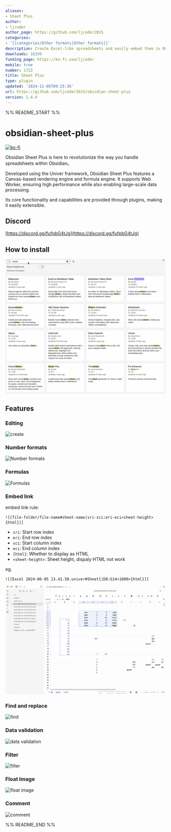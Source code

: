 ```yaml
---
aliases:
- Sheet Plus
author:
- ljcoder
author_page: https://github.com/ljcoder2015
categories:
- '[[categories/Other formats|Other formats]]'
description: Create Excel-like spreadsheets and easily embed them in Markdown.
downloads: 16299
funding_page: https://ko-fi.com/ljcoder
mobile: true
number: 1722
title: Sheet Plus
type: plugin
updated: '2024-11-05T09:25:36'
url: https://github.com/ljcoder2015/obsidian-sheet-plus
version: 1.4.4
---
```


%% README_START %%

# obsidian-sheet-plus
[![ko-fi](https://ko-fi.com/img/githubbutton_sm.svg)](https://ko-fi.com/W7W2VVS7O)

Obsidian Sheet Plus  is here to revolutionize the way you handle spreadsheets within Obsidian。

Developed using the Univer framework, Obsidian Sheet Plus features a Canvas-based rendering engine and formula engine. It supports Web Worker, ensuring high performance while also enabling large-scale data processing.

Its core functionality and capabilities are provided through plugins, making it easily extensible.

## Discord

[https://discord.gg/fufpbG4tJg](https://discord.gg/fufpbG4tJg)

## How to install

![install](https://raw.githubusercontent.com/ljcoder2015/obsidian-sheet-plus/HEAD//images/install.gif)

## Features

### Editing
![create](https://raw.githubusercontent.com/ljcoder2015/obsidian-sheet-plus/HEAD//images/create.gif)

### Number formats
![Number formats](https://raw.githubusercontent.com/ljcoder2015/obsidian-sheet-plus/HEAD//images/Number-formats.gif)

###  Formulas
![Formulas](https://raw.githubusercontent.com/ljcoder2015/obsidian-sheet-plus/HEAD//images/Formulas.gif)

### Embed link
embed link rule:
```
![[file-folder/file-name#sheet-name|sri-sci:eri-eci<sheet-height>{html}]]
```

- `sri`: Start row index
- `eri`: End row index
- `sci`: Start column index
- `eci`: End column index
- `{html}`: Whether to display as HTML
- `<sheet-height>`: Sheet height, dispaly HTML not work

eg.
```
![[Excel 2024-06-05 13.41.50.univer#Sheet1|D8:G14<1000>{html}]]
```

![embed link](https://raw.githubusercontent.com/ljcoder2015/obsidian-sheet-plus/HEAD//images/embed-link.gif)

### Find and replace
![find](https://raw.githubusercontent.com/ljcoder2015/obsidian-sheet-plus/HEAD//images/find.gif)

### Data validation
![data validation](https://raw.githubusercontent.com/ljcoder2015/obsidian-sheet-plus/HEAD//images/data-validation.gif)

### Filter
![filter](https://raw.githubusercontent.com/ljcoder2015/obsidian-sheet-plus/HEAD//images/filter.gif)

### Float Image
![float image](https://raw.githubusercontent.com/ljcoder2015/obsidian-sheet-plus/HEAD//images/image.gif)

### Comment
![comment](https://raw.githubusercontent.com/ljcoder2015/obsidian-sheet-plus/HEAD//images/remark.gif)


%% README_END %%